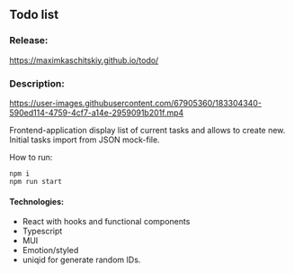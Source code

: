 ## Todo list

### Release:

https://maximkaschitskiy.github.io/todo/

### Description:

https://user-images.githubusercontent.com/67905360/183304340-590ed114-4759-4cf7-a14e-2959091b201f.mp4

Frontend-application display list of current tasks and allows to create new. Initial tasks import from JSON mock-file.

How to run:

```
npm i
npm run start
```

#### Technologies:
 - React with hooks and functional components
 - Typescript
 - MUI
 - Emotion/styled
 - uniqid for generate random IDs.
